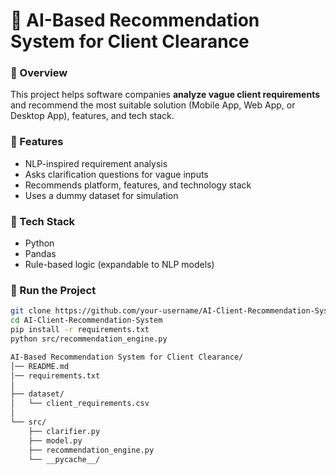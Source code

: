 # 🤖 AI-Based Recommendation System for Client Clearance

### 🔹 Overview
This project helps software companies **analyze vague client requirements** and recommend the most suitable solution (Mobile App, Web App, or Desktop App), features, and tech stack.

### 🔹 Features
- NLP-inspired requirement analysis  
- Asks clarification questions for vague inputs  
- Recommends platform, features, and technology stack  
- Uses a dummy dataset for simulation  

### 🔹 Tech Stack
- Python  
- Pandas  
- Rule-based logic (expandable to NLP models)  

### 🔹 Run the Project
```bash
git clone https://github.com/your-username/AI-Client-Recommendation-System.git
cd AI-Client-Recommendation-System
pip install -r requirements.txt
python src/recommendation_engine.py

AI-Based Recommendation System for Client Clearance/
│── README.md
│── requirements.txt
│
├── dataset/
│   └── client_requirements.csv
│
└── src/
    ├── clarifier.py
    ├── model.py
    ├── recommendation_engine.py
    └── __pycache__/
